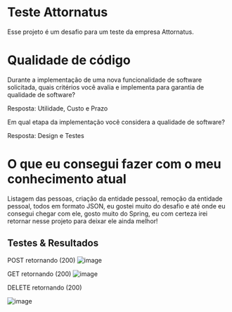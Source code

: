 
# Teste Attornatus

Esse projeto é um desafio para um teste da empresa Attornatus.

# Qualidade de código

Durante a implementação de uma nova funcionalidade de software solicitada, quais critérios você avalia e implementa para garantia de qualidade de software?

Resposta: Utilidade, Custo e Prazo

Em qual etapa da implementação você considera a qualidade de software?

Resposta: Design e Testes

# O que eu consegui fazer com o meu conhecimento atual

Listagem das pessoas, criação da entidade pessoal, remoção da entidade pessoal, todos em formato JSON, eu gostei muito do desafio e até onde eu consegui chegar com ele, gosto muito do Spring, eu com certeza irei retornar nesse projeto para deixar ele ainda melhor!

## Testes & Resultados

POST retornando (200)
![image](https://user-images.githubusercontent.com/100816034/210772027-ffb2a37a-f4e1-401a-99fe-476bc1f24fb4.png)

GET retornando (200)
![image](https://user-images.githubusercontent.com/100816034/210772157-edb17353-325a-4ab5-80c6-4982b9c342eb.png)

DELETE retornando (200)

![image](https://user-images.githubusercontent.com/100816034/210772299-6f0c2a06-bcd3-4acc-a2c3-ff0144b9e301.png)
